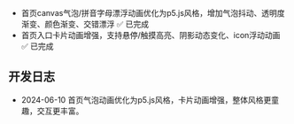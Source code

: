- 首页canvas气泡/拼音字母漂浮动画优化为p5.js风格，增加气泡抖动、透明度渐变、颜色渐变、交错漂浮 ✅ 已完成
- 首页入口卡片动画增强，支持悬停/触摸高亮、阴影动态变化、icon浮动动画 ✅ 已完成

## 开发日志
- 2024-06-10 首页气泡动画优化为p5.js风格，卡片动画增强，整体风格更童趣，交互更丰富。 